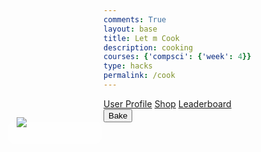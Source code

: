 ```yaml
---
comments: True
layout: base
title: Let m Cook
description: cooking
courses: {'compsci': {'week': 4}}
type: hacks
permalink: /cook
---
```

<link rel="stylesheet" href="/lmc-frontend/LMC/JS/SCSS/cook.css">
<div id="point-container">
    <img src="/lmc-frontend/images/star.png" id=star>
    <div id="points"></div>
</div>
<div id="sideNav" class="sidenav">
    <div class="container" onclick="openNav(this)">
        <div class="bar1"></div>
        <div class="bar2"></div>
        <div class="bar3"></div>
    </div>
    <div id="sideNav-content">
    <a href="#">User Profile</a>
    <a href="#">Shop</a>
    <a href="#">Leaderboard</a>
    </div>
</div>
<div class="pan">
    <div class="insidePan">
        <div id="drop-zone-UL"></div>
        <div id="drop-zone-UR"></div>
        <div id="drop-zone-BR"></div>
        <div id="drop-zone-BL"></div> 
    </div>
</div>



<div id="bake">
    <button onclick="bake()">Bake</button>
</div>
<style>
    #points
    {
        width: 150px;
        height: 35px;
        margin-left: 20px;
        margin-top: 7px;
        background-color: rgba(255, 255, 255, 0.5);
        border-radius: 10px;
    }
    #point-container
    {
        position: absolute;
        left: 55px;
        margin-top: 30px;
        width: 50px;
        height: 50px;
    }
    #star {
        position: absolute;
        object-fit: contain;
        right: 0;
        z-index: 999; /* Ensure the star image is above other elements */
    }
<!--  -->
    .listIngredients-container .cell {
            position: relative;
            width: 200px;
            height: 100px;
            margin: 0 5px; /* Add margin between cells */
        }
    .listIngredients-container {
            display: flex;
            justify-content: center;
        }
<!--  -->
        .listIngredients-container div {
            display: flex;
            justify-content: center;
            align-items: center;
        }
<!--  -->
        .listIngredients-container img {
            max-width: 100%;
            max-height: 100%;
            position: absolute;
            top: 50%;
            left: 50%;
            transform: translate(-50%, -50%);
        }
</style>
<div class="listIngredients-container">

</div>
<script>
  const cellWidth = 200;
    const cellHeight = 100;
    const numCells = 10;
<!--  -->
    for (let i = 0; i <= numCells; i++) {
        const newCell = document.createElement("div");  
        newCell.id = `cell${i}`;
        newCell.style.position = 'absolute';
        newCell.style.width = `${cellWidth}px`;
        newCell.style.height = `${cellHeight}px`;
<!--  -->
        if (i % 2 === 0) {
            newCell.style.left = 0;
            newCell.style.marginTop = `${i * cellHeight}px`;
        } else {
            newCell.style.left = `${cellWidth}px`; // Set the left position for odd cells
            newCell.style.marginTop = `${(i - 1) * cellHeight}px`; // Adjust marginTop for odd cells
        }
<!--  -->
        const ingredientsContainer = document.querySelector(".listIngredients-container");
        ingredientsContainer.appendChild(newCell);
<!--  -->
        // Check if the cell ID is 0, 1, or 2
        if (i <= 3) {
            // Create and append image element
            const image = document.createElement("img");
            const images = ['/lmc-frontend/images/egg.png', '/lmc-frontend/images/sugar.png', '/lmc-frontend/images/flour.png','/lmc-frontend/images/food15.png'];
            image.src = images[i];
            image.draggable = true;
            image.style.objectFit = 'contain';
            if (i === 0)
            {
                image.id = 'egg';
            }
            else if (i === 1)
            {
                image.id = 'sugar';
            }
            else if (i === 2)
            {
                image.id = 'flour';
            }
            else if (i == 3)
            {
                image.id = 'glaze';
            }
            newCell.appendChild(image);
        }
    }
    function bake() {
        var containerUR = document.getElementById("drop-zone-UR");
        var containerUL = document.getElementById("drop-zone-UL");
        var containerBL = document.getElementById("drop-zone-BL");
        var containerBR = document.getElementById("drop-zone-BR");
        <!--  -->
        const ingredientsPan = [];
        <!--  -->
        // Loop through the children of each container
        for (let i = 0; i < containerUR.children.length; i++) {
            ingredientsPan.push(containerUR.children[i].getAttribute('id'));
        }
        for (let i = 0; i < containerUL.children.length; i++) {
            ingredientsPan.push(containerUL.children[i].getAttribute('id'));
        }
        for (let i = 0; i < containerBL.children.length; i++) {
            ingredientsPan.push(containerBL.children[i].getAttribute('id'));
        }
        for (let i = 0; i < containerBR.children.length; i++) {
            ingredientsPan.push(containerBR.children[i].getAttribute('id'));
        }
        <!--  -->
        console.log(ingredientsPan);
        const url = "http://127.0.0.1:8028/api/baking/";
        const options = {
            method: 'GET', // *GET, POST, PUT, DELETE, etc.
            mode: 'cors', // no-cors, *cors, same-origin
            cache: 'default', // *default, no-cache, reload, force-cache, only-if-cached
            credentials: 'include', // include, same-origin, omit
            headers: {
                'Content-Type': 'application/json',
            },
        };
         // in future, implement logic in order to have wowingredients be the list of ingredients created when button on sandbox pressed
        ingredientsPan.sort();
        console.log(ingredientsPan);
        // prepare HTML result container for new output
        const resultContainer = document.getElementById("result");
        // fetch the API
        fetch(url, options)
            // response is a RESTful "promise" on any successful fetc
            // valid response will contain JSON data
            .then(response => {
            response.json().then(data => {
                // console.log(wowingredients);
                let x = false;
                for (const row of data) {
                    if (JSON.parse(row.recpie).toString() == ingredientsPan.toString()){
                        localStorage.setItem("bakedgood", row.name);
                        console.log(row.name);
                        x = true;
                        window.location.href = "{{site.baseurl}}/bakesuccess";
                    }
                    }
                if(!x)
                {
                    console.log('failure');
                }
                })
            })
}

</script>

<script src="/lmc-frontend/LMC/JS/dragFood.js"></script>
